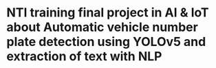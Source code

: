 # NTI training final project in AI & IoT about Automatic vehicle number plate detection using YOLOv5 and extraction of text with NLP
